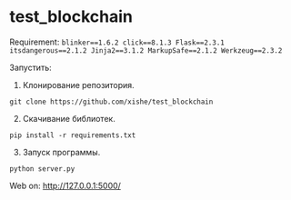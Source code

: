 # test_blockchain

Requirement:
`blinker==1.6.2
click==8.1.3
Flask==2.3.1
itsdangerous==2.1.2
Jinja2==3.1.2
MarkupSafe==2.1.2
Werkzeug==2.3.2`

Запустить:
1. Клонирование репозитория.

```git clone https://github.com/xishe/test_blockchain```

2. Скачивание библиотек.

```pip install -r requirements.txt```

3. Запуск программы.

```python server.py```

Web on: http://127.0.0.1:5000/
